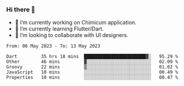 ### Hi there 👋

<!--
**devcat37/devcat37** is a ✨ _special_ ✨ repository because its `README.md` (this file) appears on your GitHub profile.-->


- 🔭 I’m currently working on Chimicum application.
- 🌱 I’m currently learning Flutter/Dart.
- 👯 I’m looking to collaborate with UI designers.
<!-- - 🤔 I’m looking for help with ... -->

<!--START_SECTION:waka-->

```text
From: 06 May 2023 - To: 13 May 2023

Dart         35 hrs 18 mins  ███████████████████████▓░   95.29 %
Other        46 mins         ▓░░░░░░░░░░░░░░░░░░░░░░░░   02.09 %
Groovy       22 mins         ▒░░░░░░░░░░░░░░░░░░░░░░░░   01.02 %
JavaScript   10 mins         ░░░░░░░░░░░░░░░░░░░░░░░░░   00.49 %
Properties   10 mins         ░░░░░░░░░░░░░░░░░░░░░░░░░   00.47 %
```

<!--END_SECTION:waka-->
